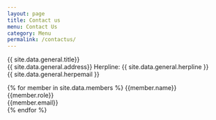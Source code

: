 ```yaml
---
layout: page
title: Contact us
menu: Contact Us
category: Menu
permalink: /contactus/
---
```


{{ site.data.general.title}}  
{{ site.data.general.address}}
Herpline:  {{ site.data.general.herpline }}  
{{ site.data.general.herpemail }}  

{% for member in site.data.members %}
  {{member.name}}  
  {{member.role}}  
  {{member.email}}  
{% endfor %}